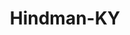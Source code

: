 ---
title: Hindman-KY
slug: hindman-ky
f_state:
- cms/state/kentucky.md
f_locations:
- cms/payday-loan/checkered-flag-check-cashing-14232.md
- cms/payday-loan/checkered-flag-check-cashing-14234.md
- cms/payday-loan/mercantile-check-cashing-servi-20776.md
- cms/payday-loan/mercantile-check-cashing-service-20777.md
updated-on: '2024-05-30T13:41:28.615Z'
created-on: '2024-05-30T13:41:28.615Z'
published-on: '2024-05-30T13:54:32.469Z'
f_city: Hindman
layout: '[city].html'
tags: city
---